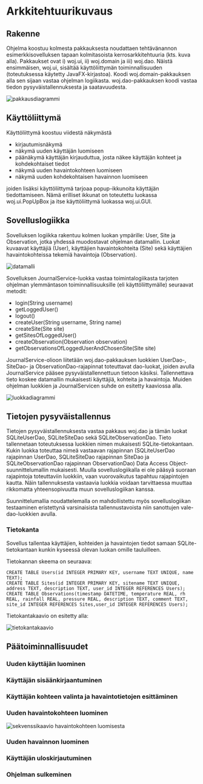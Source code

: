 # Arkkitehtuurikuvaus

## Rakenne
Ohjelma koostuu kolmesta pakkauksesta noudattaen tehtävänannon esimerkkisovelluksen tapaan kolmitasoista kerrosarkkitehtuuria (kts. kuva alla). Pakkaukset ovat i) woj.ui, ii) woj.domain ja iii) woj.dao. Näistä ensimmäisen, woj.ui, sisältää käyttöliittymän toiminnallisuuden (toteutuksessa käytetty JavaFX-kirjastoa). Koodi woj.domain-pakkauksen alla sen sijaan vastaa ohjelman logiikasta. woj.dao-pakkauksen koodi vastaa tiedon pysyväistallennuksesta ja saatavuudesta.

![pakkausdiagrammi](./arkkitehtuuri/wojPackageDiagram.png)

## Käyttöliittymä

Käyttöliittymä koostuu viidestä näkymästä
- kirjautumisnäkymä
- näkymä uuden käyttäjän luomiseen
- päänäkymä käyttäjän kirjauduttua, josta näkee käyttäjän kohteet ja kohdekohtaiset tiedot
- näkymä uuden havaintokohteen luomiseen
- näkymä uuden kohdekohtaisen havainnon luomiseen

joiden lisäksi käyttöliittymä tarjoaa popup-ikkunoita käyttäjän tiedottamiseen. Nämä erilliset ikkunat on toteutettu luokassa woj.ui.PopUpBox ja itse käyttöliittymä luokassa woj.ui.GUI.

## Sovelluslogiikka

Sovelluksen logiikka rakentuu kolmen luokan ympärille: User, Site ja Observation, jotka yhdessä muodostavat ohjelman datamallin. Luokat kuvaavat käyttäjiä (User), käyttäjien havaintokohteita (Site) sekä käyttäjien havaintokohteissa tekemiä havaintoja (Observation). 

![datamalli](./arkkitehtuuri/wojDataModelDiagram.png)

Sovelluksen JournalService-luokka vastaa toimintalogiikasta tarjoten ohjelman ylemmäntason toiminnallisuuksille (eli käyttöliittymälle) seuraavat metodit:

- login(String username)
- getLoggedUser()
- logout()
- createUser(String username, String name)
- createSite(Site site)
- getSitesOfLoggedUser()
- createObservation(Observation observation)
- getObservationsOfLoggedUserAndChosenSite(Site site)

JournalService-olioon liitetään woj.dao-pakkauksen luokkien UserDao-, SiteDao- ja ObservationDao-rajapinnat toteuttavat dao-luokat, joiden avulla JournalService pääsee pysyväistallennettuun tietoon käsiksi. Tallennettava tieto koskee datamallin mukaisesti käyttäjiä, kohteita ja havaintoja. Muiden ohjelman luokkien ja JournalServicen suhde on esitetty kaaviossa alla.

![luokkadiagrammi](./arkkitehtuuri/wojClassDiagram.png)

## Tietojen pysyväistallennus

Tietojen pysyväistallennuksesta vastaa pakkaus woj.dao ja tämän luokat SQLiteUserDao, SQLiteSiteDao sekä SQLiteObservationDao. Tieto tallennetaan toteutuksessa luokkien nimen mukaisesti SQLite-tietokantaan. Kukin luokka toteuttaa nimeä vastaavan rajapinnan (SQLiteUserDao rajapinnan UserDao, SQLiteSiteDao rajapinnan SiteDao ja SQLiteObservationDao rajapinnan ObservationDao) Data Access Object-suunnittelumallin mukaisesti. Muulla sovelluslogiikalla ei ole pääsyä suoraan rajapintoja toteuttaviin luokkiin, vaan vuorovaikutus tapahtuu rajapintojen kautta. Näin tallennuksesta vastaavia luokkia voidaan tarvittaessa muuttaa rikkomatta yhteensopivuutta muun sovelluslogiikan kanssa.

Suunnittelumallia noudattelemalla on mahdollistettu myös sovelluslogiikan testaaminen eristettynä varsinaisista tallennustavoista niin sanottujen vale-dao-luokkien avulla.

### Tietokanta

Sovellus tallentaa käyttäjien, kohteiden ja havaintojen tiedot samaan SQLite-tietokantaan kunkin kyseessä olevan luokan omille tauluilleen.

Tietokannan skeema on seuraava:

```
CREATE TABLE Users(id INTEGER PRIMARY KEY, username TEXT UNIQUE, name TEXT);
CREATE TABLE Sites(id INTEGER PRIMARY KEY, sitename TEXT UNIQUE, address TEXT, description TEXT, user_id INTEGER REFERENCES Users);
CREATE TABLE Observations(timestamp DATETIME, temperature REAL, rh REAL, rainfall REAL, pressure REAL, description TEXT, comment TEXT, site_id INTEGER REFERENCES Sites,user_id INTEGER REFERENCES Users);
```

Tietokantakaavio on esitetty alla:

![tietokantakaavio](./arkkitehtuuri/wojDbDiagram.png)

## Päätoiminnallisuudet

### Uuden käyttäjän luominen

### Käyttäjän sisäänkirjaantuminen

### Käyttäjän kohteen valinta ja havaintotietojen esittäminen

### Uuden havaintokohteen luominen
![sekvenssikaavio havaintokohteen luomisesta](./arkkitehtuuri/createSiteSequenceDiagram.png)

### Uuden havainnon luominen

### Käyttäjän uloskirjautuminen

### Ohjelman sulkeminen
